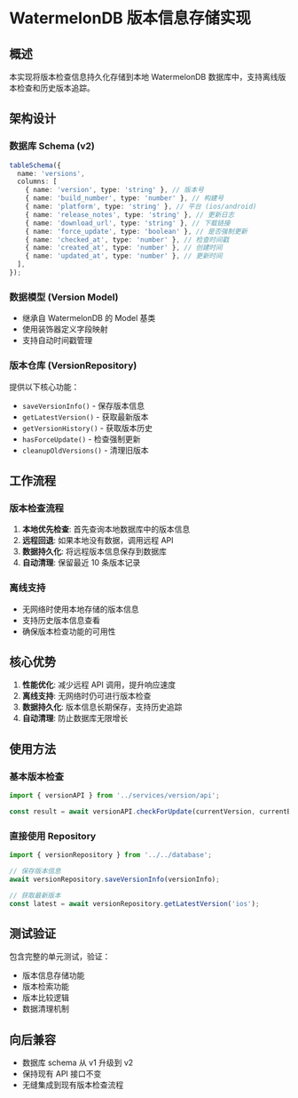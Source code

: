 # WatermelonDB 版本信息存储实现

## 概述

本实现将版本检查信息持久化存储到本地 WatermelonDB 数据库中，支持离线版本检查和历史版本追踪。

## 架构设计

### 数据库 Schema (v2)

```typescript
tableSchema({
  name: 'versions',
  columns: [
    { name: 'version', type: 'string' }, // 版本号
    { name: 'build_number', type: 'number' }, // 构建号
    { name: 'platform', type: 'string' }, // 平台 (ios/android)
    { name: 'release_notes', type: 'string' }, // 更新日志
    { name: 'download_url', type: 'string' }, // 下载链接
    { name: 'force_update', type: 'boolean' }, // 是否强制更新
    { name: 'checked_at', type: 'number' }, // 检查时间戳
    { name: 'created_at', type: 'number' }, // 创建时间
    { name: 'updated_at', type: 'number' }, // 更新时间
  ],
});
```

### 数据模型 (Version Model)

- 继承自 WatermelonDB 的 Model 基类
- 使用装饰器定义字段映射
- 支持自动时间戳管理

### 版本仓库 (VersionRepository)

提供以下核心功能：

- `saveVersionInfo()` - 保存版本信息
- `getLatestVersion()` - 获取最新版本
- `getVersionHistory()` - 获取版本历史
- `hasForceUpdate()` - 检查强制更新
- `cleanupOldVersions()` - 清理旧版本

## 工作流程

### 版本检查流程

1. **本地优先检查**: 首先查询本地数据库中的版本信息
2. **远程回退**: 如果本地没有数据，调用远程 API
3. **数据持久化**: 将远程版本信息保存到数据库
4. **自动清理**: 保留最近 10 条版本记录

### 离线支持

- 无网络时使用本地存储的版本信息
- 支持历史版本信息查看
- 确保版本检查功能的可用性

## 核心优势

1. **性能优化**: 减少远程 API 调用，提升响应速度
2. **离线支持**: 无网络时仍可进行版本检查
3. **数据持久化**: 版本信息长期保存，支持历史追踪
4. **自动清理**: 防止数据库无限增长

## 使用方法

### 基本版本检查

```typescript
import { versionAPI } from '../services/version/api';

const result = await versionAPI.checkForUpdate(currentVersion, currentBuildNumber, platform);
```

### 直接使用 Repository

```typescript
import { versionRepository } from '../../database';

// 保存版本信息
await versionRepository.saveVersionInfo(versionInfo);

// 获取最新版本
const latest = await versionRepository.getLatestVersion('ios');
```

## 测试验证

包含完整的单元测试，验证：

- 版本信息存储功能
- 版本检索功能
- 版本比较逻辑
- 数据清理机制

## 向后兼容

- 数据库 schema 从 v1 升级到 v2
- 保持现有 API 接口不变
- 无缝集成到现有版本检查流程
